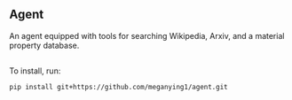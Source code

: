 ## Agent

An agent equipped with tools for searching Wikipedia, Arxiv, and a material property database.

##

To install, run:

```bash
pip install git+https://github.com/meganying1/agent.git
```
